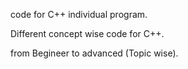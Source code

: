 code for C++ individual program.

Different concept wise code for C++.

from Begineer to advanced (Topic wise).
